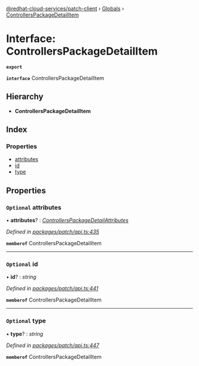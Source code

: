 [@redhat-cloud-services/patch-client](../README.md) › [Globals](../globals.md) › [ControllersPackageDetailItem](controllerspackagedetailitem.md)

# Interface: ControllersPackageDetailItem

**`export`** 

**`interface`** ControllersPackageDetailItem

## Hierarchy

* **ControllersPackageDetailItem**

## Index

### Properties

* [attributes](controllerspackagedetailitem.md#optional-attributes)
* [id](controllerspackagedetailitem.md#optional-id)
* [type](controllerspackagedetailitem.md#optional-type)

## Properties

### `Optional` attributes

• **attributes**? : *[ControllersPackageDetailAttributes](controllerspackagedetailattributes.md)*

*Defined in [packages/patch/api.ts:435](https://github.com/RedHatInsights/javascript-clients/blob/acc93dd/packages/patch/api.ts#L435)*

**`memberof`** ControllersPackageDetailItem

___

### `Optional` id

• **id**? : *string*

*Defined in [packages/patch/api.ts:441](https://github.com/RedHatInsights/javascript-clients/blob/acc93dd/packages/patch/api.ts#L441)*

**`memberof`** ControllersPackageDetailItem

___

### `Optional` type

• **type**? : *string*

*Defined in [packages/patch/api.ts:447](https://github.com/RedHatInsights/javascript-clients/blob/acc93dd/packages/patch/api.ts#L447)*

**`memberof`** ControllersPackageDetailItem
